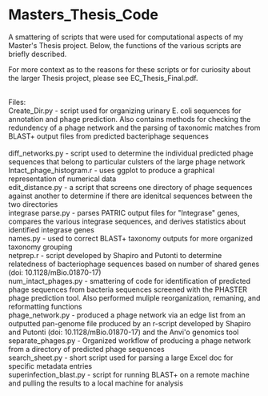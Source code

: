 # Masters_Thesis_Code
A smattering of scripts that were used for computational aspects of my Master's Thesis project. Below, the functions of the various scripts are briefly described.

For more context as to the reasons for these scripts or for curiosity about the larger Thesis project, please see EC_Thesis_Final.pdf.

<br>
Files:<br>
Create_Dir.py - script used for organizing urinary E. coli sequences for annotation and phage prediction. Also contains methods for checking the redundency of a phage network and the parsing of taxonomic matches from BLAST+ output files from predicted bacteriphage sequences <br><br>
diff_networks.py - script used to determine the individual predicted phage sequences that belong to particular culsters of the large phage network<br>
Intact_phage_histogram.r - uses ggplot to produce a graphical representation of numerical data<br>
edit_distance.py - a script that screens one directory of phage sequences against another to determine if there are idenitcal sequences between the two directories<br>
integrase parse.py - parses PATRIC output files for "Integrase" genes, compares the various integrase sequences, and derives statistics about identified integrase genes<br>
names.py - used to correct BLAST+ taxonomy outputs for more organized taxonomy grouping<br>
netprep.r - script developed by Shapiro and Putonti to determine relatedness of bacteriophage sequences based on number of shared genes (doi: 10.1128/mBio.01870-17)<br>
num_intact_phages.py - smattering of code for identification of predicted phage sequences from bacteria sequences screened with the PHASTER phage prediction tool. Also performed muliple reorganization, remaning, and reformatting functions<br>
phage_network.py - produced a phage network via an edge list from an outputted pan-genome file produced by an r-script developed by Shapiro and Putonti (doi: 10.1128/mBio.01870-17) and the Anvi'o genomics tool<br>
separate_phages.py - Organized workflow of producing a phage network from a directory of predicted phage sequences<br>
search_sheet.py - short script used for parsing a large Excel doc for specific metadata entries<br>
superinfection_blast.py - script for running BLAST+ on a remote machine and pulling the results to a local machine for analysis
